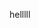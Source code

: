 helllll

<!-- npx create-react-app myapp  : it take time to creat app  so we can make app using vite (i.e bundle-->